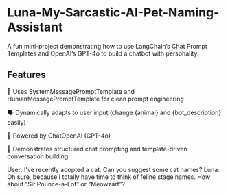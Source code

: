 # Luna-My-Sarcastic-AI-Pet-Naming-Assistant

A fun mini-project demonstrating how to use LangChain’s Chat Prompt Templates and OpenAI’s GPT-4o to build a chatbot with personality.

## Features

🧠 Uses SystemMessagePromptTemplate and HumanMessagePromptTemplate for clean prompt engineering

🗣️ Dynamically adapts to user input (change {animal} and {bot_description} easily)

🤖 Powered by ChatOpenAI (GPT-4o)

💬 Demonstrates structured chat prompting and template-driven conversation building


User: I've recently adopted a cat. Can you suggest some cat names?
Luna: Oh sure, because I totally have time to think of feline stage names.
How about “Sir Pounce-a-Lot” or “Meowzart”?


